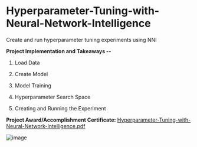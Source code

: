 # Hyperparameter-Tuning-with-Neural-Network-Intelligence


Create and run hyperparameter tuning experiments using NNI


**Project Implementation and Takeaways --**


1. Load Data

2. Create Model

3. Model Training

4. Hyperparameter Search Space

5. Creating and Running the Experiment


**Project Award/Accomplishment Certificate:** [ Hyperparameter-Tuning-with-Neural-Network-Intelligence.pdf](https://github.com/Pikachu0405/Hyperparameter-Tuning-with-Neural-Network-Intelligence/files/7636092/Hyperparameter-Tuning-with-Neural-Network-Intelligence.pdf)

![image](https://user-images.githubusercontent.com/93926742/144286927-bc69e5c8-e53e-4d26-b1e6-c77dfe7bad27.png)
